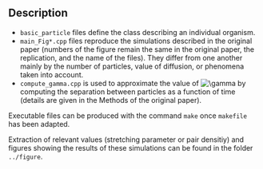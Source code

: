## Description

* `basic_particle` files define the class describing an individual organism. 
* `main_Fig*.cpp` files reproduce the simulations described in the original paper (numbers of the figure remain the same in the original paper, the replication, and the name of the files). They differ from one another mainly by the number of particles, value of diffusion, or phenomena taken into account. 
* `compute_gamma.cpp` is used to approximate the value of ![\gamma](https://latex.codecogs.com/svg.latex?\gamma") by computing the separation between particles as a function of time (details are given in the Methods of the original paper). 

Executable files can be produced with the command `make` once `makefile` has been adapted.

Extraction of relevant values (stretching parameter or pair densitiy) and figures showing the results of these simulations can be found in the folder `../figure`.
